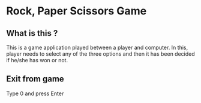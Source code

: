 # Rock, Paper Scissors Game
## What is this ?
This is a game application played between a player and computer. In this, player needs to select any of the three options and then it has been decided if he/she has won or not.

## Exit from game
Type 0 and press Enter